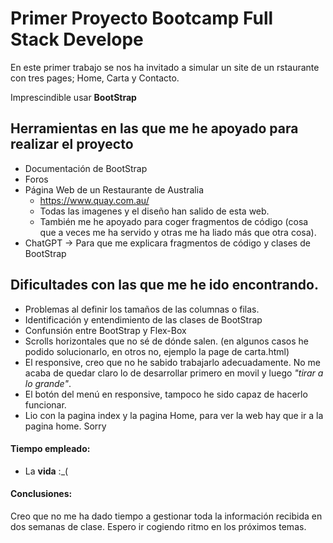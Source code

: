 # Primer Proyecto Bootcamp Full Stack Develope

En este primer trabajo se nos ha invitado a simular un site de un rstaurante con tres pages; Home, Carta y Contacto.

Imprescindible usar **BootStrap**

## Herramientas en las que me he apoyado para realizar el proyecto

* Documentación de BootStrap
* Foros
* Página Web de un Restaurante de Australia
    * https://www.quay.com.au/
    * Todas las imagenes y el diseño han salido de esta web.
    * También me he apoyado para coger fragmentos de código (cosa que a veces me ha servido y otras me ha liado más que otra cosa).
* ChatGPT -> Para que me explicara fragmentos de código y clases de BootStrap

## Dificultades con las que me he ido encontrando.

* Problemas al definir los tamaños de las columnas o filas.
* Identificación y entendimiento de las clases de BootStrap
* Confunsión entre BootStrap y Flex-Box
* Scrolls horizontales que no sé de dónde salen. (en algunos casos he podido solucionarlo, en otros no, ejemplo la page de carta.html)
* El responsive, creo que no he sabido trabajarlo adecuadamente. No me acaba de quedar claro lo de desarrollar primero en movil y luego *"tirar a lo grande"*.
* El botón del menú en responsive, tampoco he sido capaz de hacerlo funcionar.
* Lio con la pagina index y la pagina Home, para ver la web hay que ir a la pagina home. Sorry

#### Tiempo empleado:

* La **vida** :_(
<!--**Viernes**: 4h
**Domingo**: 8h-->

#### Conclusiones:

Creo que no me ha dado tiempo a gestionar toda la información recibida en dos semanas de clase. Espero ir cogiendo ritmo en los próximos temas. 

